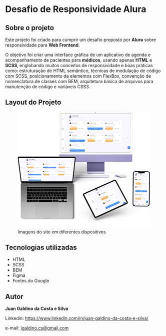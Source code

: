 # Desafio de Responsividade Alura

## Sobre o projeto

Este projeto foi criado para cumprir um desafio proposto por **Alura** sobre responsividade para **Web Frontend**.

O objetivo foi criar uma interface gráfica de um aplicativo de agenda e acompanhamento de pacientes para **médicos**, usando apenas **HTML** e **SCSS**, englobando muitos conceitos de responsividade e boas práticas como: estruturação de HTML semântico, técnicas de modulação de código com SCSS, posicionamento de elementos com FlexBox, convenção de nomenclatura de classes com BEM, arquitetura básica de arquivos para manutenção de código e variáveis CSS3.

## Layout do Projeto

<figure>
  <img width="500" src="images/mockupResponsividade.png" alt="Imagens do site em diferentes dispositivos"/>
  <figcaption>Imagens do site em diferentes dispositivos</figcaption>
</figure>


## Tecnologias utilizadas

- HTML
- SCSS
- BEM
- Figma
- Fontes do Google

## Autor

**Juan Galdino da Costa e Silva**

Linkedin: <https://www.linkedin.com/in/juan-galdino-da-costa-e-silva/>

e-mail: <jgaldino.cs@gmail.com>
